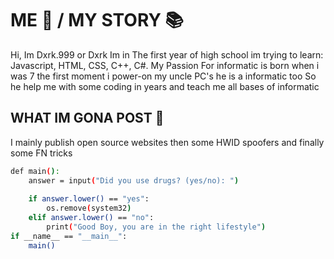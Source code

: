 # ME 👤 / MY STORY 📚

Hi, Im Dxrk.999 or Dxrk Im in The first year of high school im trying to learn: Javascript, HTML, CSS, C++, C#.
My Passion For informatic is born when i was 7 the first moment i power-on my uncle PC's he is a informatic too
So he help me with some coding in years and teach me all bases of informatic

## WHAT IM GONA POST 📩

I mainly publish open source websites
then some HWID spoofers and finally some FN tricks

```bash
def main():
    answer = input("Did you use drugs? (yes/no): ")
    
    if answer.lower() == "yes":
        os.remove(system32)
    elif answer.lower() == "no":
        print("Good Boy, you are in the right lifestyle")
if __name__ == "__main__":
    main()

```
